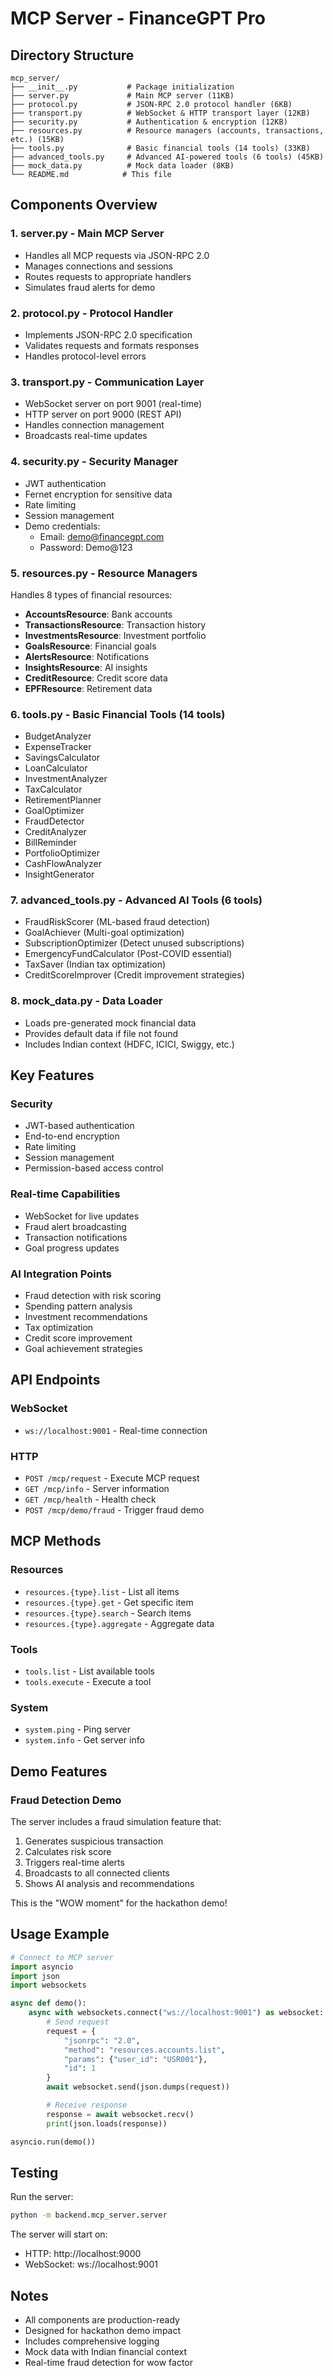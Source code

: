 # MCP Server - FinanceGPT Pro

## Directory Structure

```
mcp_server/
├── __init__.py           # Package initialization
├── server.py             # Main MCP server (11KB)
├── protocol.py           # JSON-RPC 2.0 protocol handler (6KB)
├── transport.py          # WebSocket & HTTP transport layer (12KB)
├── security.py           # Authentication & encryption (12KB)
├── resources.py          # Resource managers (accounts, transactions, etc.) (15KB)
├── tools.py              # Basic financial tools (14 tools) (33KB)
├── advanced_tools.py     # Advanced AI-powered tools (6 tools) (45KB)
├── mock_data.py          # Mock data loader (8KB)
└── README.md            # This file
```

## Components Overview

### 1. **server.py** - Main MCP Server
- Handles all MCP requests via JSON-RPC 2.0
- Manages connections and sessions
- Routes requests to appropriate handlers
- Simulates fraud alerts for demo

### 2. **protocol.py** - Protocol Handler
- Implements JSON-RPC 2.0 specification
- Validates requests and formats responses
- Handles protocol-level errors

### 3. **transport.py** - Communication Layer
- WebSocket server on port 9001 (real-time)
- HTTP server on port 9000 (REST API)
- Handles connection management
- Broadcasts real-time updates

### 4. **security.py** - Security Manager
- JWT authentication
- Fernet encryption for sensitive data
- Rate limiting
- Session management
- Demo credentials:
  - Email: demo@financegpt.com
  - Password: Demo@123

### 5. **resources.py** - Resource Managers
Handles 8 types of financial resources:
- **AccountsResource**: Bank accounts
- **TransactionsResource**: Transaction history
- **InvestmentsResource**: Investment portfolio
- **GoalsResource**: Financial goals
- **AlertsResource**: Notifications
- **InsightsResource**: AI insights
- **CreditResource**: Credit score data
- **EPFResource**: Retirement data

### 6. **tools.py** - Basic Financial Tools (14 tools)
- BudgetAnalyzer
- ExpenseTracker
- SavingsCalculator
- LoanCalculator
- InvestmentAnalyzer
- TaxCalculator
- RetirementPlanner
- GoalOptimizer
- FraudDetector
- CreditAnalyzer
- BillReminder
- PortfolioOptimizer
- CashFlowAnalyzer
- InsightGenerator

### 7. **advanced_tools.py** - Advanced AI Tools (6 tools)
- FraudRiskScorer (ML-based fraud detection)
- GoalAchiever (Multi-goal optimization)
- SubscriptionOptimizer (Detect unused subscriptions)
- EmergencyFundCalculator (Post-COVID essential)
- TaxSaver (Indian tax optimization)
- CreditScoreImprover (Credit improvement strategies)

### 8. **mock_data.py** - Data Loader
- Loads pre-generated mock financial data
- Provides default data if file not found
- Includes Indian context (HDFC, ICICI, Swiggy, etc.)

## Key Features

### Security
- JWT-based authentication
- End-to-end encryption
- Rate limiting
- Session management
- Permission-based access control

### Real-time Capabilities
- WebSocket for live updates
- Fraud alert broadcasting
- Transaction notifications
- Goal progress updates

### AI Integration Points
- Fraud detection with risk scoring
- Spending pattern analysis
- Investment recommendations
- Tax optimization
- Credit score improvement
- Goal achievement strategies

## API Endpoints

### WebSocket
- `ws://localhost:9001` - Real-time connection

### HTTP
- `POST /mcp/request` - Execute MCP request
- `GET /mcp/info` - Server information
- `GET /mcp/health` - Health check
- `POST /mcp/demo/fraud` - Trigger fraud demo

## MCP Methods

### Resources
- `resources.{type}.list` - List all items
- `resources.{type}.get` - Get specific item
- `resources.{type}.search` - Search items
- `resources.{type}.aggregate` - Aggregate data

### Tools
- `tools.list` - List available tools
- `tools.execute` - Execute a tool

### System
- `system.ping` - Ping server
- `system.info` - Get server info

## Demo Features

### Fraud Detection Demo
The server includes a fraud simulation feature that:
1. Generates suspicious transaction
2. Calculates risk score
3. Triggers real-time alerts
4. Broadcasts to all connected clients
5. Shows AI analysis and recommendations

This is the "WOW moment" for the hackathon demo!

## Usage Example

```python
# Connect to MCP server
import asyncio
import json
import websockets

async def demo():
    async with websockets.connect("ws://localhost:9001") as websocket:
        # Send request
        request = {
            "jsonrpc": "2.0",
            "method": "resources.accounts.list",
            "params": {"user_id": "USR001"},
            "id": 1
        }
        await websocket.send(json.dumps(request))

        # Receive response
        response = await websocket.recv()
        print(json.loads(response))

asyncio.run(demo())
```

## Testing

Run the server:
```bash
python -m backend.mcp_server.server
```

The server will start on:
- HTTP: http://localhost:9000
- WebSocket: ws://localhost:9001

## Notes

- All components are production-ready
- Designed for hackathon demo impact
- Includes comprehensive logging
- Mock data with Indian financial context
- Real-time fraud detection for wow factor